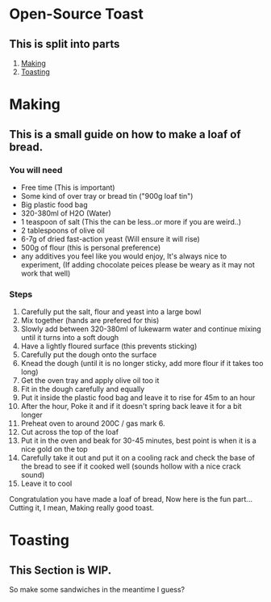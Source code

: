 # Open-Source Toast

## This is split into parts

1. [Making](#Making)
2. [Toasting](#Toasting)




Making
=
## This is a small guide on how to make a loaf of bread.

### You will need
- Free time (This is important)
- Some kind of over tray or bread tin ("900g loaf tin")
- Big plastic food bag
- 320-380ml of H2O (Water)
- 1 teaspoon of salt (This the can be less..or more if you are weird..)
- 2 tablespoons of olive oil 
- 6-7g of dried fast-action yeast (Will ensure it will rise)
- 500g of flour (this is personal preference)
- any additives you feel like you would enjoy, It's always nice to experiment, (If adding chocolate peices please be weary as it may not work that well)

### Steps


1. Carefully put the salt, flour and yeast into a large bowl
2. Mix together (hands are prefered for this)
3. Slowly add between 320-380ml of lukewarm water and continue mixing until it turns into a soft dough
4. Have a lightly floured surface (this prevents sticking)
5. Carefully put the dough onto the surface
6. Knead the dough (until it is no longer sticky, add more flour if it takes too long)
7. Get the oven tray and apply olive oil too it
8. Fit in the dough carefully and equally
9.  Put it inside the plastic food bag and leave it to rise for 45m to an hour
10. After the hour, Poke it and if it doesn't spring back leave it for a bit longer
11. Preheat oven to around 200C / gas mark 6.
12. Cut across the top of the loaf 
13. Put it in the oven and beak for 30-45 minutes, best point is when it is a nice gold on the top
14. Carefully take it out and put it on a cooling rack and check the base of the bread to see if it cooked well (sounds hollow with a nice crack sound)
15. Leave it to cool

Congratulation you have made a loaf of bread, Now here is the fun part... Cutting it, I mean, Making really good toast.

Toasting
=
## This Section is WIP.
So make some sandwiches in the meantime I guess?


